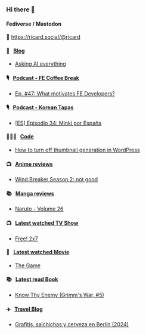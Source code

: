 ### Hi there 👋

#### Fediverse / Mastodon

🐘 https://ricard.social/@ricard

#### 📝 &nbsp;&nbsp;[Blog](https://ricard.blog)

- [Asking AI everything](https://ricard.blog/rant/asking-ai-everything/)

#### 🎙 &nbsp;&nbsp;[Podcast - FE Coffee Break](https://frontendcoffeebreak.transistor.fm/)

- [Ep. #47: What motivates FE Developers?](https://share.transistor.fm/s/77049065)

#### 🎙 &nbsp;&nbsp;[Podcast - Korean Tapas](https://koreantapas.show/)

- [[ES] Episodio 34: Minki por España](https://podcasters.spotify.com/pod/show/korean-tapas/episodes/ES-Episodio-34-Minki-por-Espaa-e2h7iun)

#### 👨🏻‍💻 &nbsp;&nbsp;[Code](https://ricard.dev)

- [How to turn off thumbnail generation in WordPress](https://ricard.dev/how-to-turn-off-thumbnail-generation-in-wordpress/)

#### 📺 &nbsp;&nbsp;[Anime reviews](https://anime.ricard.blog)

- [Wind Breaker Season 2: not good](https://anime.ricard.blog/rants/wind-breaker-season-2/)

#### 📚 &nbsp;&nbsp;[Manga reviews](https://anime.ricard.blog)

- [Naruto - Volume 26](https://manga.ricard.blog/reviews/naruto/volume/26/)

#### 📺 &nbsp;&nbsp;[Latest watched TV Show](https://quicoto.github.io/reviews/tv-shows)

- [Free! 2x7](https://quicoto.github.io/reviews/tv-shows/free/2x7)

#### 🍿 &nbsp;&nbsp;[Latest watched Movie](https://quicoto.github.io/reviews/movies/)

- [The Game](https://quicoto.github.io/reviews/movies/the-game/)

#### 📚 &nbsp;&nbsp;[Latest read Book](https://ricard.blog/books/)

- [Know Thy Enemy (Grimm&#39;s War, #5)](https://www.goodreads.com/review/show/7019803899?utm_medium=api&amp;utm_source=rss)

#### ✈️ &nbsp;&nbsp;[Travel Blog](https://www.quicoto.com/)

- [Grafitis, salchichas y cerveza en Berlín (2024)](https://www.quicoto.com/grafitis-salchichas-y-cerveza-en-berlin-2024/)

